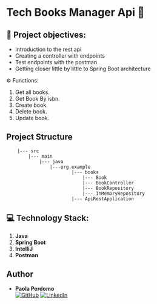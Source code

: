 # Tech Books Manager Api 📙

## 🎯 Project objectives:

* Introduction to the rest api 
* Creating a controller with endpoints
* Test endpoints with the postman
* Getting closer little by little to Spring Boot architecture

⚙️ Functions:

1. Get all books.
2. Get Book By isbn.
3. Create book.
4. Delete book.
5. Update book.

## Project Structure
        |--- src
            |--- main
                |--- java
                    |---org.example
                            |--- books
                                |--- Book
                                |--- BookController
                                |--- BookRepository
                                |--- InMemoryRepository
                            |--- ApiRestApplication

## 💻 Technology Stack:

1. **Java**
2. **Spring Boot**
3. **IntelliJ**
4. **Postman**


## Author
- **Paola Perdomo**                      
  [<img src="https://img.shields.io/badge/github-%23121011.svg?&style=for-the-badge&logo=github&logoColor=white" alt="GitHub" />](https://github.com/Paola077) [<img src="https://img.shields.io/badge/LinkedIn-0077B5?style=for-the-badge&logo=linkedin&logoColor=white" alt="LinkedIn" />](https://www.linkedin.com/in/paolaperdomo07/)